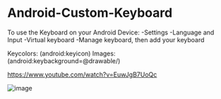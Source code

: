 # Android-Custom-Keyboard
To use the Keyboard on your Android Device:
-Settings
-Language and Input
-Virtual keyboard
-Manage keyboard, then add your keyboard

Keycolors: (android:keyicon)
Images: (android:keybackground=@drawable/)

https://www.youtube.com/watch?v=EuwJgB7UoQc




![image](https://user-images.githubusercontent.com/55844514/199511493-b7fddcc1-9bcf-45b4-a5f8-10ff22517069.png)


